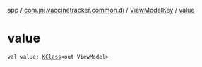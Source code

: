 [app](../../index.md) / [com.jnj.vaccinetracker.common.di](../index.md) / [ViewModelKey](index.md) / [value](./value.md)

# value

`val value: `[`KClass`](https://kotlinlang.org/api/latest/jvm/stdlib/kotlin.reflect/-k-class/index.html)`<out ViewModel>`